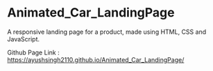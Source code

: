 # Animated_Car_LandingPage
A responsive landing page for a product, made using HTML, CSS and JavaScript.

Github Page Link : https://ayushsingh2110.github.io/Animated_Car_LandingPage/